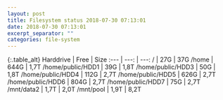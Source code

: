 ```yaml
---
layout: post
title: Filesystem status 2018-07-30 07:13:01
date: 2018-07-30 07:13:01
excerpt_separator: ""
categories: file-system
---
```

{:.table_alt}
Harddrive | Free | Size
:--- | ---: | ---:
/ | 27G | 37G
/home | 644G | 1,7T
/home/public/HDD1 | 39G | 1,8T
/home/public/HDD3 | 50G | 1,8T
/home/public/HDD4 | 112G | 2,7T
/home/public/HDD5 | 626G | 2,7T
/home/public/HDD6 | 804G | 2,7T
/home/public/HDD7 | 75G | 2,7T
/mnt/data2 | 1,7T | 2,0T
/mnt/pool | 1,9T | 8,2T
